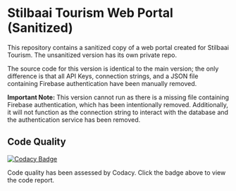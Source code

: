 # Stilbaai Tourism Web Portal (Sanitized)

This repository contains a sanitized copy of a web portal created for Stilbaai Tourism. The unsanitized version has its own private repo.

The source code for this version is identical to the main version; the only difference is that all API Keys, connection strings, and a JSON file containing Firebase authentication have been manually removed.

**Important Note:** This version cannot run as there is a missing file containing Firebase authentication, which has been intentionally removed. Additionally, it will not function as the connection string to interact with the database and the authentication service has been removed.

## Code Quality

[![Codacy Badge](https://app.codacy.com/project/badge/Grade/58fb9ef5d38b41209781279024cbfa0f)](https://app.codacy.com/gh/JPolakow/Stilbaai_Tourism_Web_Portal_Sanitized/dashboard?utm_source=gh&utm_medium=referral&utm_content=&utm_campaign=Badge_grade)

Code quality has been assessed by Codacy. Click the badge above to view the code report.
